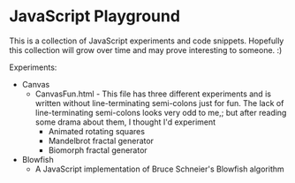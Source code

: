 # JavaScript Playground #

This is a collection of JavaScript experiments and code snippets.  Hopefully this collection will grow over time and may prove interesting to someone. :)

Experiments:

* Canvas
	* CanvasFun.html - This file has three different experiments and is written without line-terminating semi-colons just for fun.  The lack of line-terminating semi-colons looks very odd to me,; but after reading some drama about them, I thought I'd experiment
		* Animated rotating squares
		* Mandelbrot fractal generator
		* Biomorph fractal generator
* Blowfish
	* A JavaScript implementation of Bruce Schneier's Blowfish algorithm
